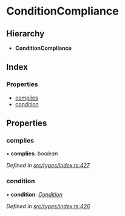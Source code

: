 # ConditionCompliance

## Hierarchy

* **ConditionCompliance**

## Index

### Properties

* [complies](conditioncompliance.md#complies)
* [condition](conditioncompliance.md#condition)

## Properties

### complies

• **complies**: _boolean_

_Defined in_ [_src/types/index.ts:427_](https://github.com/PolymathNetwork/polymesh-sdk/blob/bf2b7a12/src/types/index.ts#L427)

### condition

• **condition**: [_Condition_](../globals.md#condition)

_Defined in_ [_src/types/index.ts:426_](https://github.com/PolymathNetwork/polymesh-sdk/blob/bf2b7a12/src/types/index.ts#L426)

